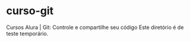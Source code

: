 # curso-git
Cursos Alura | Git: Controle e compartilhe seu código
Este diretório é de teste temporário.
